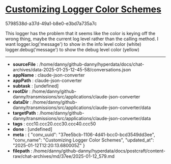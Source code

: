 # [Customizing Logger Color Schemes](https://claude.ai/chat/37ee5bcb-1106-4d41-bcc0-bcd3549dd3ee)

5798538d-a37d-49a1-b8e0-e3bd7a735a7c

This logger has the problem that it seems like the color is keying off the wrong thing, maybe the current log level rather than the calling method. I want
logger.log('message') to show in the info level color (white)
logger.debug('message') to show the debug level color (yellow)

---

* **sourceFile** : /home/danny/github-danny/hyperdata/docs/chat-archives/data-2025-01-25-12-45-58/conversations.json
* **appName** : claude-json-converter
* **appPath** : claude-json-converter
* **subtask** : [undefined]
* **rootDir** : /home/danny/github-danny/transmissions/src/applications/claude-json-converter
* **dataDir** : /home/danny/github-danny/transmissions/src/applications/claude-json-converter/data
* **targetPath** : /home/danny/github-danny/transmissions/src/applications/claude-json-converter/data
* **tags** : ccc10.ccc20.ccc30.ccc40.ccc50
* **done** : [undefined]
* **meta** : {
  "conv_uuid": "37ee5bcb-1106-4d41-bcc0-bcd3549dd3ee",
  "conv_name": "Customizing Logger Color Schemes",
  "updated_at": "2025-01-12T12:20:13.680005Z"
}
* **filepath** : /home/danny/github-danny/hyperdata/docs/postcraft/content-raw/chat-archives/md/37ee/2025-01-12_579.md